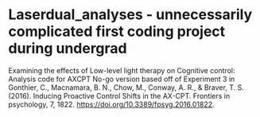# Laserdual_analyses - unnecessarily complicated first coding project during undergrad
Examining the effects of Low-level light therapy on Cognitive control:
Analysis code for AXCPT No-go version based off of Experiment 3 in Gonthier, C., Macnamara, B. N., Chow, M., Conway, A. R., & Braver, T. S. (2016). Inducing Proactive Control Shifts in the AX-CPT. Frontiers in psychology, 7, 1822. https://doi.org/10.3389/fpsyg.2016.01822.
